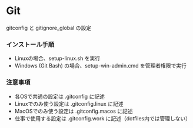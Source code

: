 
# Git

gitconfig と gitignore_global の設定


### インストール手順

- Linuxの場合、setup-linux.sh を実行
- Windows (Git Bash) の場合、setup-win-admin.cmd を管理者権限で実行

### 注意事項

- 各OSで共通の設定は .gitconfig に記述
- Linuxでのみ使う設定は .gitconfig.linux に記述
- MacOSでのみ使う設定は .gitconfig.macos に記述
- 仕事で使用する設定は .gitconfig.work に記述（dotfiles内では管理しない）
